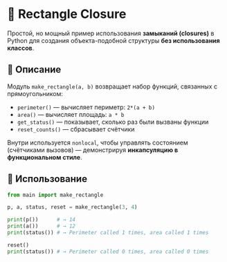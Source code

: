 # 📐 Rectangle Closure

Простой, но мощный пример использования **замыканий (closures)** в Python для создания объекта-подобной структуры **без использования классов**.

## 🧩 Описание

Модуль `make_rectangle(a, b)` возвращает набор функций, связанных с прямоугольником:

- `perimeter()` — вычисляет периметр: `2*(a + b)`
- `area()` — вычисляет площадь: `a * b`
- `get_status()` — показывает, сколько раз были вызваны функции
- `reset_counts()` — сбрасывает счётчики

Внутри используется `nonlocal`, чтобы управлять состоянием (счётчиками вызовов) — демонстрируя **инкапсуляцию в функциональном стиле**.

## 🚀 Использование

```python
from main import make_rectangle

p, a, status, reset = make_rectangle(3, 4)

print(p())      # → 14
print(a())      # → 12
print(status()) # → Perimeter called 1 times, area called 1 times

reset()
print(status()) # → Perimeter called 0 times, area called 0 times
```
